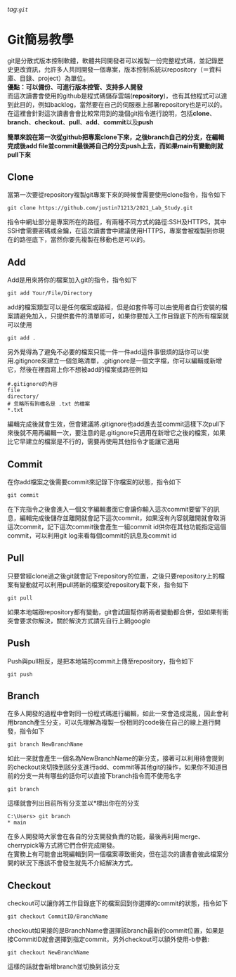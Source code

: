 ###### tag:`git`
# Git簡易教學 
git是分散式版本控制軟體，軟體共同開發者可以複製一份完整程式碼，並記錄歷史更改資訊，允許多人共同開發一個專案，版本控制系統以repository（＝資料庫、目錄、project）為單位。<br>
**優點：可以備份、可進行版本控管、支持多人開發**<br>
而這次讀書會使用的github是程式碼儲存雲端(**repository**)，也有其他程式可以達到此目的，例如backlog，當然要在自己的伺服器上部署repository也是可以的。<br>
在這裡會針對這次讀書會會比較常用到的幾個git指令進行說明，包括**clone**、**branch**、**checkout**、**pull**、**add**、**commit**以及**push**

**簡單來說在第一次從github把專案clone下來，之後branch自己的分支，在編輯完成後add file並commit最後將自己的分支push上去，而如果main有變動則就pull下來**

## Clone
當第一次要從repository複製git專案下來的時候會需要使用clone指令，指令如下
```
git clone https://github.com/justin71213/2021_Lab_Study.git
```
指令中網址部分是專案所在的路徑，有兩種不同方式的路徑:SSH及HTTPS，其中SSH會需要密碼或金鑰，在這次讀書會中建議使用HTTPS，專案會被複製到你現在的路徑底下，當然你要先複製在移動也是可以的。

## Add
Add是用來將你的檔案加入git的指令，指令如下
```
git add Your/File/Directory
```
add的檔案類型可以是任何檔案或路經，但是如套件等可以由使用者自行安裝的檔案請避免加入，只提供套件的清單即可，如果你要加入工作目錄底下的所有檔案就可以使用
```
git add .
```
另外覺得為了避免不必要的檔案只能一件一件add這件事很煩的話你可以使用.gitignore來建立一個忽略清單，.gitignore是一個文字檔，你可以編輯或新增它，然後在裡面寫上你不想被add的檔案或路徑例如
```
#.gitignore的內容
file
directory/
# 忽略所有附檔名是 .txt 的檔案
*.txt
```
編輯完成後就會生效，但會建議將.gitignore也add進去並commit這樣下次pull下來後就不用再編輯一次，要注意的是.gitignore只適用在新增它之後的檔案，如果比它早建立的檔案是不行的，需要再使用其他指令才能讓它適用

## Commit
在你add檔案之後需要commit來記錄下你檔案的狀態，指令如下
```
git commit
```
在下完指令之後會進入一個文字編輯畫面它會讓你輸入這次commit要留下的訊息，編輯完成後儲存並離開就會記下這次commit，如果沒有內容就離開就會取消這次commit，記下這次commit後會產生一組commit id供你在其他功能指定這個commit，可以利用git log來看每個commit的訊息及commit id

## Pull
只要曾經clone過之後git就會記下repository的位置，之後只要repository上的檔案有變動就可以利用pull將新的檔案從repository載下來，指令如下
```
git pull
```
如果本地端跟repository都有變動，git會試圖幫你將兩者變動都合併，但如果有衝突會要求你解決，關於解決方式請先自行上網google

## Push
Push與pull相反，是把本地端的commit上傳至repository，指令如下
```
git push
```

## Branch
在多人開發的過程中會對同一份程式碼進行編輯，如此一來會造成混亂，因此會利用branch產生分支，可以先理解為複製一份相同的code後在自己的線上進行開發，指令如下
```
git branch NewBranchName
```
如此一來就會產生一個名為NewBranchName的新分支，接著可以利用待會提到的checkout來切換到該分支進行add、commit等其他git的操作，如果你不知道目前的分支一共有哪些的話你可以直接下branch指令而不使用名字
```
git branch
```
這樣就會列出目前所有分支並以*標出你在的分支
```
C:\Users> git branch
* main

```
在多人開發時大家會在各自的分支開發負責的功能，最後再利用merge、cherrypick等方式將它們合併完成開發。<br>
在實務上有可能會出現編輯到同一個檔案導致衝突，但在這次的讀書會彼此檔案分開的狀況下應該不會發生就先不介紹解決方式。

## Checkout
checkout可以讓你將工作目錄底下的檔案回到你選擇的commit的狀態，指令如下
```
git checkout CommitID/BranchName
```
checkout如果接的是BranchName會選擇該branch最新的commit位置，如果是接CommitID就會選擇到指定commit，另外checkout可以額外使用-b參數:
```
git checkout NewBranchName
```
這樣的話就會新增branch並切換到該分支

